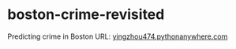 # boston-crime-revisited
Predicting crime in Boston
URL: [yingzhou474.pythonanywhere.com](yingzhou474.pythonanywhere.com)
